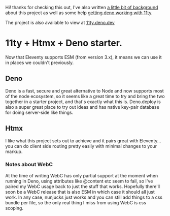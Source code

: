 Hi! thanks for checking this out, I&rsquo;ve also written [a little bit of background](https://cssandstuff.com/writing/pairing-eleventy-with-htmx-and-deno/) about this project as well as some help [getting deno working with 11ty](https://cssandstuff.com/writing/eleventy-with-a-basic-deno-static-server-setup/).

The project is also available to view at [11ty.deno.dev](https://11ty.deno.dev/)

# 11ty + Htmx + Deno starter.

Now that Eleventy supports ESM (from version 3.x), it means we can use it in places we couldn't previously.

## Deno

Deno is a fast, secure and great alternative to Node and now supports most of the node ecosystem, so it seems like a great time to try and bring the two together in a starter project, and that's exactly what this is. Deno.deploy is also a super great place to try out ideas and has native key-pair database for doing server-side like things.

## Htmx

I like what this project sets out to achieve and it pairs great with Eleventy... you can do client side routing pretty easily with minimal changes to your markup.

### Notes about WebC

At the time of writing WebC has only partial support at the moment when running in Deno, using attributes like @content etc seem to fail, so I've paired my WebC usage back to just the stuff that works. Hopefully there'll soon be a WebC release that is also ESM in which case it should all just work. In any case, nunjucks just works and you can still add things to a css bundle per file, so the only real thing I miss from using WebC is css scoping.
